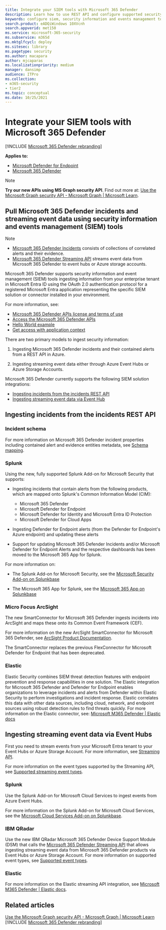 ```yaml
---
title: Integrate your SIEM tools with Microsoft 365 Defender
description: Learn how to use REST API and configure supported security information and events management tools to receive and pull detections.
keywords: configure siem, security information and events management tools, splunk, arcsight, custom indicators, rest api, alert definitions, indicators of compromise
search.product: eADQiWindows 10XVcnh
search.appverid: met150
ms.service: microsoft-365-security
ms.subservice: m365d
ms.mktglfcycl: deploy
ms.sitesec: library
ms.pagetype: security
ms.author: macapara
author: mjcaparas
ms.localizationpriority: medium
manager: dansimp
audience: ITPro
ms.collection:
- m365-security
- tier2
ms.topic: conceptual
ms.date: 10/25/2021
---
```


# Integrate your SIEM tools with Microsoft 365 Defender

[!INCLUDE [Microsoft 365 Defender rebranding](../../includes/microsoft-defender.md)]

**Applies to:**
- [Microsoft Defender for Endpoint](https://go.microsoft.com/fwlink/p/?linkid=2154037)
- [Microsoft 365 Defender](https://go.microsoft.com/fwlink/?linkid=2118804)

> [!NOTE]
> **Try our new APIs using MS Graph security API**. Find out more at: [Use the Microsoft Graph security API - Microsoft Graph | Microsoft Learn](/graph/api/resources/security-api-overview).

## Pull Microsoft 365 Defender incidents and streaming event data using security information and events management (SIEM) tools

> [!NOTE]
>
> - [Microsoft 365 Defender Incidents](incident-queue.md) consists of collections of correlated alerts and their evidence.
> - [Microsoft 365 Defender Streaming API](streaming-api.md) streams event data from Microsoft 365 Defender to event hubs or Azure storage accounts.

Microsoft 365 Defender supports security information and event management (SIEM) tools ingesting information from your enterprise tenant in Microsoft Entra ID using the OAuth 2.0 authentication protocol for a registered Microsoft Entra application representing the specific SIEM solution or connector installed in your environment.

For more information, see:

- [Microsoft 365 Defender APIs license and terms of use](api-terms.md)
- [Access the Microsoft 365 Defender APIs](api-access.md)
- [Hello World example](api-hello-world.md)
- [Get access with application context](api-create-app-web.md)

There are two primary models to ingest security information:

1. Ingesting Microsoft 365 Defender incidents and their contained alerts from a REST API in Azure.

2. Ingesting streaming event data either through Azure Event Hubs or Azure Storage Accounts.

Microsoft 365 Defender currently supports the following SIEM solution integrations:

- [Ingesting incidents from the incidents REST API](#ingesting-incidents-from-the-incidents-rest-api)
- [Ingesting streaming event data via Event Hub](#ingesting-streaming-event-data-via-event-hubs)

## Ingesting incidents from the incidents REST API

### Incident schema

For more information on Microsoft 365 Defender incident properties including contained alert and evidence entities metadata, see [Schema mapping](../defender/api-list-incidents.md#schema-mapping).

### Splunk

Using the new, fully supported Splunk Add-on for Microsoft Security that supports:

- Ingesting incidents that contain alerts from the following products, which are mapped onto Splunk's Common Information Model (CIM):

  - Microsoft 365 Defender
  - Microsoft Defender for Endpoint
  - Microsoft Defender for Identity and Microsoft Entra ID Protection
  - Microsoft Defender for Cloud Apps

- Ingesting Defender for Endpoint alerts (from the Defender for Endpoint's Azure endpoint) and updating these alerts

- Support for updating Microsoft 365 Defender Incidents and/or Microsoft Defender for Endpoint Alerts and the respective dashboards has been moved to the Microsoft 365 App for Splunk.

For more information on:

- The Splunk Add-on for Microsoft Security, see the [Microsoft Security Add-on on Splunkbase](https://splunkbase.splunk.com/app/6207/#/overview)

- The Microsoft 365 App for Splunk, see the [Microsoft 365 App on Splunkbase](https://splunkbase.splunk.com/app/3786/)

### Micro Focus ArcSight

The new SmartConnector for Microsoft 365 Defender ingests incidents into ArcSight and maps these onto its Common Event
Framework (CEF).

For more information on the new ArcSight SmartConnector for Microsoft 365 Defender, see [ArcSight Product Documentation](https://community.microfocus.com/cyberres/productdocs/w/connector-documentation/39246/smartconnector-for-microsoft-365-defender).

The SmartConnector replaces the previous FlexConnector for Microsoft Defender for Endpoint that has been deprecated.

### Elastic

Elastic Security combines SIEM threat detection features with endpoint prevention and response capabilities in one solution.
The Elastic integration for Microsoft 365 Defender and Defender for Endpoint enables organizations to leverage incidents and alerts from Defender within Elastic Security to perform investigations and incident response. Elastic correlates this data with other data sources, including cloud, network, and endpoint sources using robust detection rules to find threats quickly.
For more information on the Elastic connector, see: [Microsoft M365 Defender | Elastic docs](https://docs.elastic.co/integrations/m365_defender)

## Ingesting streaming event data via Event Hubs

First you need to stream events from your Microsoft Entra tenant to your Event Hubs or Azure Storage Account. For more information, see [Streaming API](../defender/streaming-api.md).

For more information on the event types supported by the Streaming API, see [Supported streaming event types](../defender/supported-event-types.md).

### Splunk

Use the Splunk Add-on for Microsoft Cloud Services to ingest events from Azure Event Hubs.

For more information on the Splunk Add-on for Microsoft Cloud Services, see the [Microsoft Cloud Services Add-on on Splunkbase](https://splunkbase.splunk.com/app/3110/).

### IBM QRadar

Use the new IBM QRadar Microsoft 365 Defender Device Support Module (DSM) that calls the [Microsoft 365 Defender Streaming API](streaming-api.md) that allows ingesting streaming event data from Microsoft 365 Defender products via Event Hubs or Azure Storage Account. For more information on supported event types, see [Supported event types](supported-event-types.md).

### Elastic

For more information on the Elastic streaming API integration, see [Microsoft M365 Defender | Elastic docs](https://docs.elastic.co/integrations/m365_defender).

## Related articles

[Use the Microsoft Graph security API - Microsoft Graph | Microsoft Learn](/graph/api/resources/security-api-overview)
[!INCLUDE [Microsoft 365 Defender rebranding](../../includes/defender-m3d-techcommunity.md)]
